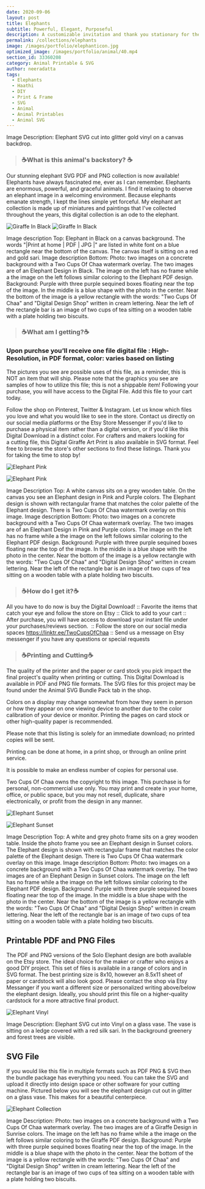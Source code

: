```yaml
---
date: 2020-09-06
layout: post
title: Elephants
subtitle: Powerful, Elegant, Purposeful
description: A customizable invitation and thank you stationary for the groom and groomsmen.
permalink: /collections/elephants
image: /images/portfolio/elephanticon.jpg
optimized_image: /images/portfolio/animal/40.mp4
section_id: 33360208
category: Animal Printable & SVG
author: neeradatta
tags:
  - Elephants
  - Haathi
  - DIY
  - Print & Frame
  - SVG
  - Animal
  - Animal Printables
  - Animal SVG
---
```


Image Description: Elephant SVG cut into glitter gold vinyl on a canvas backdrop.




> ### ☕What is this animal's backstory? ☕

Our stunning elephant SVG PDF and PNG collection is now available! Elephants have always fascinated me, ever as I can remember. Elephants are enormous, powerful, and graceful animals. I find it relaxing to observe an elephant image in a welcoming environment. Because elephants emanate strength, I kept the lines simple yet forceful. My elephant art collection is made up of miniatures and paintings that I've collected throughout the years, this digital collection is an ode to the elephant.

![Giraffe In Black](https://i.etsystatic.com/21226651/r/il/742fc1/2855918604/il_1588xN.2855918604_9rgt.jpg)
![Giraffe In Black](https://i.etsystatic.com/21226651/r/il/df7cb9/3672412067/il_794xN.3672412067_kgbo.jpg)

Image description Top: Elephant in Black on a canvas background. The words "|Print at home | PDF | JPG |" are listed in white font on a blue rectangle near the bottom of the canvas. The canvas itself is sitting on a red and gold sari. 
Image description Bottom: Photo: two images on a concrete background with a Two Cups Of Chaa watermark overlay. The two images are of an Elephant Design in Black. The image on the left has no frame while a the image on the left follows similar coloring to the Elephant PDF design. Background: Purple with three purple sequined boxes floating near the top of the image. In the middle is a blue shape with the photo in the center. Near the bottom of the image is a yellow rectangle with the words: "Two Cups Of Chaa" and "Digital Design Shop" written in cream lettering. Near the left of the rectangle bar is an image of two cups of tea sitting on a wooden table with a plate holding two biscuits. 

> ### ☕What am I getting?☕

### Upon purchse you’ll receive one file digital file : High-Resolution, in PDF format, color: varies based on listing


The pictures you see are possible uses of this file, as a reminder, this is NOT an item that will ship. Please note that the graphics you see are samples of how to utilize this file; this is not a shippable item! Following your purchase, you will have access to the Digital File. Add this file to your cart today.

Follow the shop on Pinterest, Twitter & Instagram. Let us know which files you love and what you would like to see in the store. Contact us directly on our social media platforms or the Etsy Store Messenger if you'd like to purchase a physical item rather than a digital version, or if you'd like this Digital Download in a distinct color. For crafters and makers looking for a cutting file, this Digital Giraffe Art Print is also available in SVG format. Feel free to browse the store's other sections to find these listings. Thank you for taking the time to stop by!

![Elephant Pink](https://i.etsystatic.com/21226651/r/il/0d0e62/2934343929/il_1588xN.2934343929_ep2a.jpg)

![Elephant Pink](https://i.etsystatic.com/21226651/r/il/cd1129/3672403715/il_794xN.3672403715_p2n0.jpg)

Image Description Top: A white canvas sits on a grey wooden table. On the canvas you see an Elephant design in Pink and Purple colors. The Elephant design is shown with rectangular frame that matches the color palette of the Elephant design. There is Two Cups Of Chaa watermark overlay on this image. 
Image description Bottom: Photo: two images on a concrete background with a Two Cups Of Chaa watermark overlay. The two images are of an Elephant Design in Pink and Purple colors. The image on the left has no frame while a the image on the left follows similar coloring to the Elephant PDF design. Background: Purple with three purple sequined boxes floating near the top of the image. In the middle is a blue shape with the photo in the center. Near the bottom of the image is a yellow rectangle with the words: "Two Cups Of Chaa" and "Digital Design Shop" written in cream lettering. Near the left of the rectangle bar is an image of two cups of tea sitting on a wooden table with a plate holding two biscuits. 


> ### ☕How do I get it?☕

All you have to do now is buy the Digital Download!
:: Favorite the items that catch your eye and follow the store on Etsy
:: Click to add to your cart
:: After purchase, you will have access to download your instant file under your purchases/reviews section. 
:: Follow the store on our social media spaces https://linktr.ee/TwoCupsOfChaa
:: Send us a message on Etsy messenger if you have any questions or special requests 


> ### ☕Printing and Cutting☕

The quality of the printer and the paper or card stock you pick impact the final project's quality when printing or cutting. This Digital Download is available in PDF and PNG file formats. The SVG files for this project may be found under the Animal SVG Bundle Pack
tab in the shop.

Colors on a display may change somewhat from how they seem in person or how they appear on one viewing device to another due to the color calibration of your device or monitor. Printing the pages on card stock or other high-quality paper is recommended.

Please note that this listing is solely for an immediate download; no printed copies will be sent.

Printing can be done at home, in a print shop, or through an online print service.

It is possible to make an endless number of copies for personal use. 

Two Cups Of Chaa owns the copyright to this image. This purchase is for personal, non-commercial use only. You may print and create in your home, office, or public space, but you may not resell, duplicate, share electronically, or profit from the design in any manner.





![Elephant Sunset](https://i.etsystatic.com/21226651/r/il/bb5fd1/2601136924/il_1588xN.2601136924_93km.jpg)

![Elephant Sunset](https://i.etsystatic.com/21226651/r/il/b3d00f/3636313800/il_794xN.3636313800_cru6.jpg)

Image Description Top: A white and grey photo frame sits on a grey wooden table. Inside the photo frame you see an Elephant design in Sunset colors. The Elephant design is shown with rectangular frame that matches the color palette of the Elephant design. There is Two Cups Of Chaa watermark overlay on this image. 
Image description Bottom: Photo: two images on a concrete background with a Two Cups Of Chaa watermark overlay. The two images are of an Elephant Design in Sunset colors. The image on the left has no frame while a the image on the left follows similar coloring to the Elephant PDF design. Background: Purple with three purple sequined boxes floating near the top of the image. In the middle is a blue shape with the photo in the center. Near the bottom of the image is a yellow rectangle with the words: "Two Cups Of Chaa" and "Digital Design Shop" written in cream lettering. Near the left of the rectangle bar is an image of two cups of tea sitting on a wooden table with a plate holding two biscuits. 

## Printable PDF and PNG Files
The PDF and PNG versions of the Solo Elephant design are both available on the Etsy store. The ideal choice for the maker or crafter who enjoys a good DIY project. This set of files is available in a range of colors and in SVG format. The best printing size is 8x10, however an 8.5x11 sheet of paper or cardstock will also look good. Please contact the shop via Etsy Messanger if you want a different size or personalized writing above/below the elephant design. Ideally, you should print this file on a higher-quality cardstock for a more attractive final product.

![Elephant Vinyl](https://i.pinimg.com/564x/f0/d3/e6/f0d3e62e3c84c60db015331ed21d483d.jpg)

Image Description: Elephant SVG cut into Vinyl on a glass vase. The vase is sitting on a ledge covered with a red silk sari. In the background greenery and forest trees are visible. 
## SVG File 

If you would like this file in multiple formats such as PDF PNG & SVG then the bundle package has everything you need. You can take the SVG and upload it directly into design space or other software for your cutting machine. Pictured below you will see the elephant design cut out in glitter on a glass vase. This makes for a beautiful centerpiece. 



![Elephant Collection](https://i.etsystatic.com/21226651/r/il/053141/3624815766/il_794xN.3624815766_ns5k.jpg)

Image Description: Photo: two images on a concrete background with a Two Cups Of Chaa watermark overlay. The two images are of a Giraffe Design in Sunrise colors. The image on the left has no frame while a the image on the left follows similar coloring to the Giraffe PDF design. Background: Purple with three purple sequined boxes floating near the top of the image. In the middle is a blue shape with the photo in the center. Near the bottom of the image is a yellow rectangle with the words: "Two Cups Of Chaa" and "Digital Design Shop" written in cream lettering. Near the left of the rectangle bar is an image of two cups of tea sitting on a wooden table with a plate holding two biscuits. 
